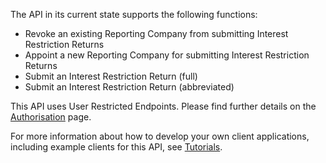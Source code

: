 The API in its current state supports the following functions:

- Revoke an existing Reporting Company from submitting Interest Restriction Returns
- Appoint a new Reporting Company for submitting Interest Restriction Returns
- Submit an Interest Restriction Return (full)
- Submit an Interest Restriction Return (abbreviated)

This API uses User Restricted Endpoints. Please find further details on the [Authorisation](https://developer.service.hmrc.gov.uk/api-documentation/docs/authorisation) page.
 
For more information about how to develop your own client applications, including example clients for this API, see [Tutorials](https://developer.service.hmrc.gov.uk/api-documentation/docs/tutorials).